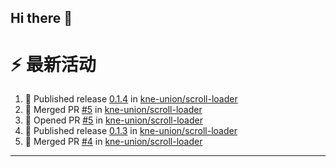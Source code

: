 ## Hi there 👋

<!--

**Here are some ideas to get you started:**

🙋‍♀️ A short introduction - what is your organization all about?
🌈 Contribution guidelines - how can the community get involved?
👩‍💻 Useful resources - where can the community find your docs? Is there anything else the community should know?
🍿 Fun facts - what does your team eat for breakfast?
🧙 Remember, you can do mighty things with the power of [Markdown](https://docs.github.com/github/writing-on-github/getting-started-with-writing-and-formatting-on-github/basic-writing-and-formatting-syntax)
-->


# ⚡ 最新活动

<!--START_SECTION:activity-->
1. 🚀 Published release [0.1.4](https://github.com/kne-union/scroll-loader/releases/tag/0.1.4) in [kne-union/scroll-loader](https://github.com/kne-union/scroll-loader)
2. 🎉 Merged PR [#5](https://github.com/kne-union/scroll-loader/pull/5) in [kne-union/scroll-loader](https://github.com/kne-union/scroll-loader)
3. 💪 Opened PR [#5](https://github.com/kne-union/scroll-loader/pull/5) in [kne-union/scroll-loader](https://github.com/kne-union/scroll-loader)
4. 🚀 Published release [0.1.3](https://github.com/kne-union/scroll-loader/releases/tag/0.1.3) in [kne-union/scroll-loader](https://github.com/kne-union/scroll-loader)
5. 🎉 Merged PR [#4](https://github.com/kne-union/scroll-loader/pull/4) in [kne-union/scroll-loader](https://github.com/kne-union/scroll-loader)
<!--END_SECTION:activity-->

---
